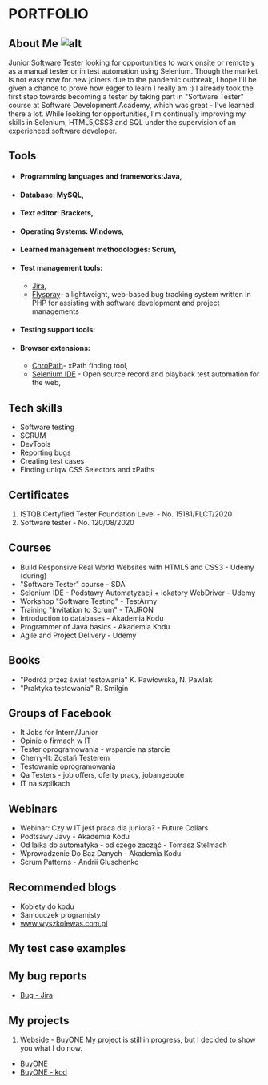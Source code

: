# PORTFOLIO

## About Me ![alt](https://media-exp1.licdn.com/dms/image/C4E35AQGUOXVQaiR4gA/profile-framedphoto-shrink_200_200/0/1607627452182?e=1607716800&v=beta&t=4UoLmI9DSzjKaoGUviVTEtUcOHc3sxbF5qnYZK61YJU)
Junior Software Tester looking for opportunities to work onsite or remotely as a manual tester or in test automation using Selenium. Though the market is not easy now for new joiners due to the pandemic outbreak, I hope I'll be given a chance to prove how eager to learn I really am :) I already took the first step towards becoming a tester by taking part in "Software Tester" course at Software Development Academy, which was great - I've learned there a lot. While looking for opportunities, I'm continually improving my skills in Selenium, HTML5,CSS3 and SQL under the supervision of an experienced software developer. 

## Tools

* #### Programming languages and frameworks:Java,
* #### Database: MySQL,
* #### Text editor: Brackets,
* #### Operating Systems: Windows,
* #### Learned management methodologies: Scrum, 
* #### Test management tools:
  * [Jira](https://www.atlassian.com/software/jira),
  * [Flyspray](http://www.flyspray.org)- a lightweight, web-based bug tracking system written in PHP for assisting with software development and project managements
* #### Testing support tools:
* #### Browser extensions:
  * [ChroPath](https://chrome.google.com/webstore/detail/chropath/ljngjbnaijcbncmcnjfhigebomdlkcjo)- xPath finding tool, 
  * [Selenium IDE](https://chrome.google.com/webstore/detail/selenium-ide/mooikfkahbdckldjjndioackbalphokd) - Open source record and playback test automation for the web,

## Tech skills

* Software testing
* SCRUM
* DevTools
* Reporting bugs
* Creating test cases
* Finding uniqw CSS Selectors and xPaths


## Certificates
1. ISTQB Certyfied Tester Foundation Level - No. 15181/FLCT/2020
2. Software tester - No. 120/08/2020

## Courses
* Build Responsive Real World Websites with HTML5 and CSS3 - Udemy (during) 
* "Software Tester" course - SDA 
* Selenium IDE - Podstawy Automatyzacji + lokatory WebDriver - Udemy 
* Workshop "Software Testing" - TestArmy 
* Training "Invitation to Scrum" - TAURON 
* Introduction to databases - Akademia Kodu 
* Programmer of Java basics - Akademia Kodu 
* Agile and Project Delivery - Udemy 

## Books
* "Podróż przez świat testowania" K. Pawłowska, N. Pawlak
* "Praktyka testowania" R. Smilgin

## Groups of Facebook
* It Jobs for Intern/Junior
* Opinie o firmach w IT
* Tester oprogramowania - wsparcie na starcie
* Cherry-It: Zostań Testerem
* Testowanie oprogramowania
* Qa Testers - job offers, oferty pracy, jobangebote
* IT na szpilkach
## Webinars
* Webinar: Czy w IT jest praca dla juniora? - Future Collars
* Podtsawy Javy - Akademia Kodu
* Od laika do automatyka - od czego zacząć - Tomasz Stelmach
* Wprowadzenie Do Baz Danych - Akademia Kodu
* Scrum Patterns - Andrii Gluschenko
## Recommended blogs
* Kobiety do kodu
* Samouczek programisty
* www.wyszkolewas.com.pl
## My test case examples

## My bug reports
* [Bug - Jira ](https://drive.google.com/file/d/1OiHf44zR49tlXutB0VBWcQdbz6-ye2Wa/view?usp=sharing)
## My projects
1. Webside - BuyONE
My project is still in progress, but I decided to show you what I do now. 
 * [BuyONE](https://docs.google.com/presentation/d/10MyuEs2f-Knplk773noER9BtTTkspB1lQRStMzN3UfU/edit?usp=sharing)
 * [BuyONE - kod](https://drive.google.com/drive/folders/19eXZ3otqWZMWwOMu6O9kl5QfaLkNnoJN?usp=sharing)



